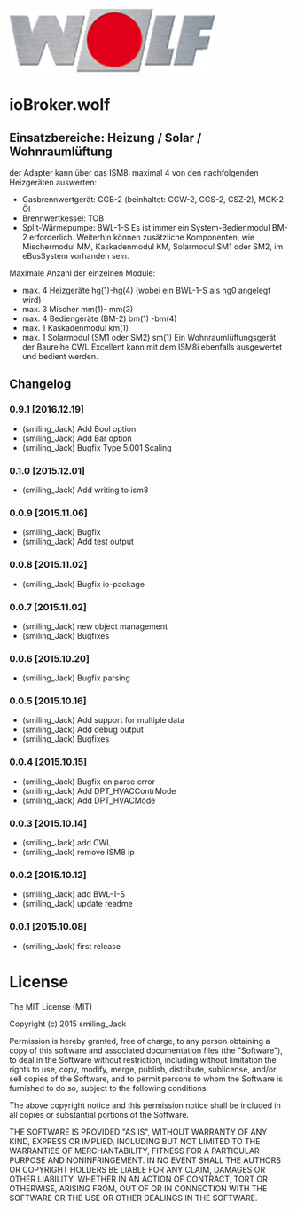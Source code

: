 ![Logo](admin/wolf_logo.png)
# ioBroker.wolf

## Einsatzbereiche: Heizung / Solar / Wohnraumlüftung
der Adapter kann über das ISM8i maximal 4  von den nachfolgenden Heizgeräten auswerten:
  * Gasbrennwertgerät: CGB-2 (beinhaltet: CGW-2, CGS-2, CSZ-2), MGK-2 Öl
  * Brennwertkessel:   TOB 
  * Split-Wärmepumpe:  BWL-1-S 
  Es ist immer ein System-Bedienmodul BM-2 erforderlich. 
  Weiterhin können zusätzliche Komponenten, wie Mischermodul MM, Kaskadenmodul KM, Solarmodul SM1 oder SM2, im eBusSystem vorhanden sein. 
  
  
  Maximale Anzahl der einzelnen Module: 
  * max. 4 Heizgeräte hg(1)-hg(4)  (wobei ein BWL-1-S als hg0 angelegt wird)
  * max. 3 Mischer mm(1)- mm(3)
  * max. 4 Bediengeräte (BM-2) bm(1) -bm(4)
  * max. 1 Kaskadenmodul km(1) 
  * max. 1 Solarmodul (SM1 oder SM2) sm(1) 
  Ein Wohnraumlüftungsgerät der Baureihe CWL Excellent kann mit dem ISM8i ebenfalls ausgewertet und bedient werden. 


## Changelog

### 0.9.1 [2016.12.19]
* (smiling_Jack) Add Bool option
* (smiling_Jack) Add Bar option
* (smiling_Jack) Bugfix Type 5.001 Scaling 

### 0.1.0 [2015.12.01]
* (smiling_Jack) Add writing to ism8

### 0.0.9 [2015.11.06]
* (smiling_Jack) Bugfix
* (smiling_Jack) Add test output


### 0.0.8 [2015.11.02]
* (smiling_Jack) Bugfix io-package

### 0.0.7 [2015.11.02]
* (smiling_Jack) new object management
* (smiling_Jack) Bugfixes

### 0.0.6 [2015.10.20]
* (smiling_Jack) Bugfix parsing

### 0.0.5 [2015.10.16]
* (smiling_Jack) Add support for multiple data
* (smiling_Jack) Add debug output 
* (smiling_Jack) Bugfixes


### 0.0.4 [2015.10.15]
* (smiling_Jack) Bugfix on parse error
* (smiling_Jack) Add DPT_HVACContrMode
* (smiling_Jack) Add DPT_HVACMode

### 0.0.3 [2015.10.14]
* (smiling_Jack) add CWL
* (smiling_Jack) remove ISM8 ip

### 0.0.2 [2015.10.12]
* (smiling_Jack) add BWL-1-S
* (smiling_Jack) update readme

### 0.0.1 [2015.10.08]
* (smiling_Jack) first release






# License

The MIT License (MIT)

Copyright (c) 2015 smiling_Jack

Permission is hereby granted, free of charge, to any person obtaining a copy of this software and associated documentation files (the "Software"), to deal in the Software without restriction, including without limitation the rights to use, copy, modify, merge, publish, distribute, sublicense, and/or sell copies of the Software, and to permit persons to whom the Software is furnished to do so, subject to the following conditions:

The above copyright notice and this permission notice shall be included in all copies or substantial portions of the Software.

THE SOFTWARE IS PROVIDED "AS IS", WITHOUT WARRANTY OF ANY KIND, EXPRESS OR IMPLIED, INCLUDING BUT NOT LIMITED TO THE WARRANTIES OF MERCHANTABILITY, FITNESS FOR A PARTICULAR PURPOSE AND NONINFRINGEMENT. IN NO EVENT SHALL THE AUTHORS OR COPYRIGHT HOLDERS BE LIABLE FOR ANY CLAIM, DAMAGES OR OTHER LIABILITY, WHETHER IN AN ACTION OF CONTRACT, TORT OR OTHERWISE, ARISING FROM, OUT OF OR IN CONNECTION WITH THE SOFTWARE OR THE USE OR OTHER DEALINGS IN THE SOFTWARE.